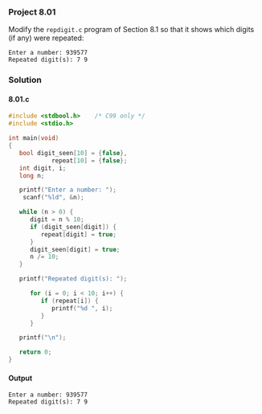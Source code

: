 ### Project 8.01
Modify the `repdigit.c` program of Section 8.1 so that it shows which digits (if any) were repeated:
```
Enter a number: 939577
Repeated digit(s): 7 9
```
### Solution
#### 8.01.c
```c
#include <stdbool.h>    /* C99 only */
#include <stdio.h>

int main(void)
{
   bool digit_seen[10] = {false},
            repeat[10] = {false};
   int digit, i;
   long n;

   printf("Enter a number: ");
    scanf("%ld", &n);

   while (n > 0) {
      digit = n % 10;
      if (digit_seen[digit]) {
         repeat[digit] = true;
      }
      digit_seen[digit] = true;
      n /= 10;
   }

   printf("Repeated digit(s): ");

      for (i = 0; i < 10; i++) {
         if (repeat[i]) {
            printf("%d ", i);
         }
      }

   printf("\n");

   return 0;
}
```
#### Output
```
Enter a number: 939577
Repeated digit(s): 7 9
```
